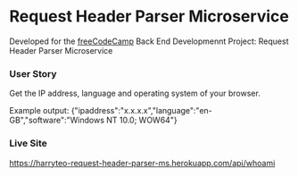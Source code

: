 # Request Header Parser Microservice

Developed for the [freeCodeCamp](https://www.freecodecamp.com/) Back End Developmennt Project: Request Header Parser Microservice

### User Story
Get the IP address, language and operating system of your browser.

Example output: {"ipaddress":"x.x.x.x","language":"en-GB","software":"Windows NT 10.0; WOW64"}

### Live Site
https://harryteo-request-header-parser-ms.herokuapp.com/api/whoami

